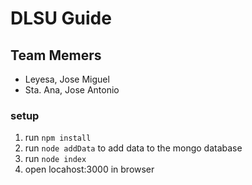 # DLSU Guide

## Team Memers
- Leyesa, Jose Miguel
- Sta. Ana, Jose Antonio


### setup
1. run ```npm install```
2. run ```node addData``` to add data to the mongo database
3. run ```node index```
4. open locahost:3000 in browser

